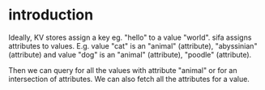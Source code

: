 # introduction

Ideally, KV stores assign a key eg. "hello" to a value "world".
sifa assigns attributes to values. E.g. value "cat" is an "animal" (attribute), "abyssinian" (attribute)
and value "dog" is an "animal" (attribute), "poodle" (attribute).

Then we can query for all the values with attribute "animal" or for an intersection of attributes.
We can also fetch all the attributes for a value.
